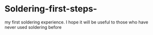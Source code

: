 # Soldering-first-steps-
my first soldering experience. I hope it will be useful to those who have never used soldering before
